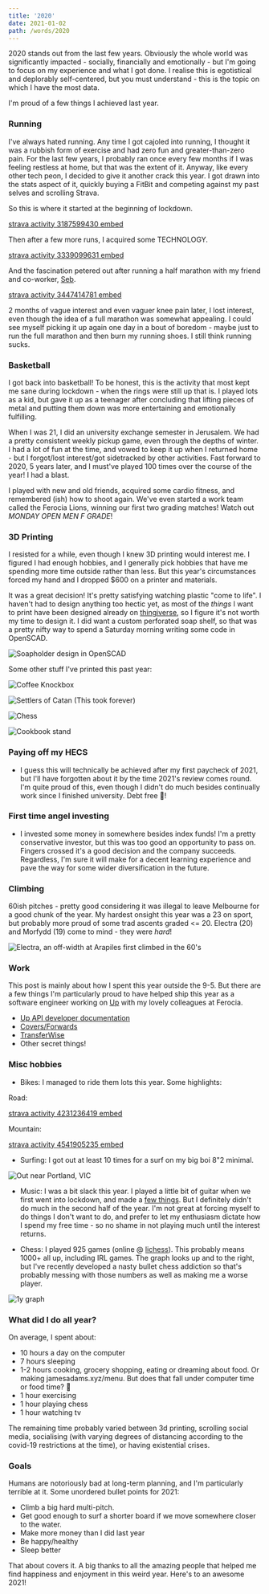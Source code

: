 ```yaml
---
title: '2020'
date: 2021-01-02
path: /words/2020
---
```


2020 stands out from the last few years. Obviously the whole world was significantly impacted - socially, financially and emotionally - but I'm going to focus on my experience and what I got done. I realise this is egotistical and deplorably self-centered, but you must understand - this is the topic on which I have the most data.

I'm proud of a few things I achieved last year.

### Running

I've always hated running. Any time I got cajoled into running, I thought it was a rubbish form of exercise and had zero fun and greater-than-zero pain. For the last few years, I probably ran once every few months if I was feeling restless at home, but that was the extent of it. Anyway, like every other tech peon, I decided to give it another crack this year. I got drawn into the stats aspect of it, quickly buying a FitBit and competing against my past selves and scrolling Strava.

So this is where it started at the beginning of lockdown.



[strava activity 3187599430 embed](https://www.strava.com/activities/3187599430)

Then after a few more runs, I acquired some TECHNOLOGY.

[strava activity 3339099631 embed](https://www.strava.com/activities/3339099631)

And the fascination petered out after running a half marathon with my friend and co-worker, [Seb](https://twitter.com/seba1342).

[strava activity 3447414781 embed](https://www.strava.com/activities/3447414781)




2 months of vague interest and even vaguer knee pain later, I lost interest, even though the idea of a full marathon was somewhat appealing. I could see myself picking it up again one day in a bout of boredom - maybe just to run the full marathon and then burn my running shoes. I still think running sucks.

### Basketball

I got back into basketball! To be honest, this is the activity that most kept me sane during lockdown - when the rings were still up that is. I played lots as a kid, but gave it up as a teenager after concluding that lifting pieces of metal and putting them down was more entertaining and emotionally fulfilling.

When I was 21, I did an university exchange semester in Jerusalem. We had a pretty consistent weekly pickup game, even through the depths of winter. I had a lot of fun at the time, and vowed to keep it up when I returned home - but I forgot/lost interest/got sidetracked by other activities. Fast forward to 2020, 5 years later, and I must've played 100 times over the course of the year! I had a blast.

I played with new and old friends, acquired some cardio fitness, and remembered (ish) how to shoot again. We've even started a work team called the Ferocia Lions, winning our first two grading matches! Watch out _MONDAY OPEN MEN F GRADE_!

### 3D Printing
I resisted for a while, even though I knew 3D printing would interest me. I figured I had enough hobbies, and I generally pick hobbies that have me spending more time outside rather than less. But this year's circumstances forced my hand and I dropped $600 on a printer and materials.

It was a great decision! It's pretty satisfying watching plastic "come to life". I haven't had to design anything too hectic yet, as most of the _things_ I want to print have been designed already on [thingiverse](https://thingiverse.com), so I figure it's not worth my time to design it. I did want a custom perforated soap shelf, so that was a pretty nifty way to spend a Saturday morning writing some code in OpenSCAD.

![Soapholder design in OpenSCAD](./images/2020/soapholder.png)


Some other stuff I've printed this past year:

![Coffee Knockbox](./images/2020/knock.jpg)

![Settlers of Catan (This took forever)](./images/2020/catan.jpg)

![Chess](./images/2020/chess.jpeg)

![Cookbook stand](./images/2020/cookbook.jpg)

### Paying off my HECS
- I guess this will technically be achieved after my first paycheck of 2021, but I'll have forgotten about it by the time 2021's review comes round. I'm quite proud of this, even though I didn't do much besides continually work since I finished university. Debt free 🎉!


### First time angel investing
- I invested some money in somewhere besides index funds! I'm a pretty conservative investor, but this was too good an opportunity to pass on. Fingers crossed it's a good decision and the company succeeds. Regardless, I'm sure it will make for a decent learning experience and pave the way for some wider diversification in the future.

### Climbing

60ish pitches - pretty good considering it was illegal to leave Melbourne for a good chunk of the year. My hardest onsight this year was a 23 on sport, but probably more proud of some trad ascents graded <= 20. Electra (20) and Morfydd (19) come to mind - they were _hard_!


![Electra, an off-width at Arapiles first climbed in the 60's](./images/2020/electra.JPG)


### Work

This post is mainly about how I spent this year outside the 9-5. But there are a few things I'm particularly proud to have helped ship this year as a software engineer working on [Up](https://up.com.au) with my lovely colleagues at Ferocia.

- [Up API developer documentation](https://developer.up.com.au)
- [Covers/Forwards](https://up.com.au/blog/covers-and-forwards/)
- [TransferWise](https://up.com.au/blog/up-integrates-with-transferwise/)
- Other secret things!

### Misc hobbies
- Bikes: I managed to ride them lots this year. Some highlights:

Road:

[strava activity 4231236419 embed](https://www.strava.com/activities/4231236419)

Mountain:

[strava activity 4541905235 embed](https://www.strava.com/activities/4541905235)


- Surfing: I got out at least 10 times for a surf on my big boi 8"2 minimal.

![Out near Portland, VIC](./images/2020/surfing.jpg)

- Music: I was a bit slack this year. I played a little bit of guitar when we first went into lockdown, and made a [few things](https://soundcloud.com/jamesadams0). But I definitely didn't do much in the second half of the year. I'm not great at forcing myself to do things I don't want to do, and prefer to let my enthusiasm dictate how I spend my free time - so no shame in not playing much until the interest returns.

- Chess: I played 925 games (online @ [lichess](https://lichess.org/@/james-adams)). This probably means 1000+ all up, including IRL games. The graph looks up and to the right, but I've recently developed a nasty bullet chess addiction so that's probably messing with those numbers as well as making me a worse player.

![1y graph](images/2020/chess-stats.png)


### What did I do all year?

On average, I spent about:
- 10 hours a day on the computer
- 7 hours sleeping
- 1-2 hours cooking, grocery shopping, eating or dreaming about food. Or making jamesadams.xyz/menu. But does that fall under computer time or food time? 🤔
- 1 hour exercising
- 1 hour playing chess
- 1 hour watching tv

The remaining time probably varied between 3d printing, scrolling social media, socialising (with varying degrees of distancing according to the covid-19 restrictions at the time), or having existential crises.

### Goals

Humans are notoriously bad at long-term planning, and I'm particularly terrible at it. Some unordered bullet points for 2021:

- Climb a big hard multi-pitch.
- Get good enough to surf a shorter board if we move somewhere closer to the water.
- Make more money than I did last year
- Be happy/healthy
- Sleep better

That about covers it. A big thanks to all the amazing people that helped me find happiness and enjoyment in this weird year. Here's to an awesome 2021!
